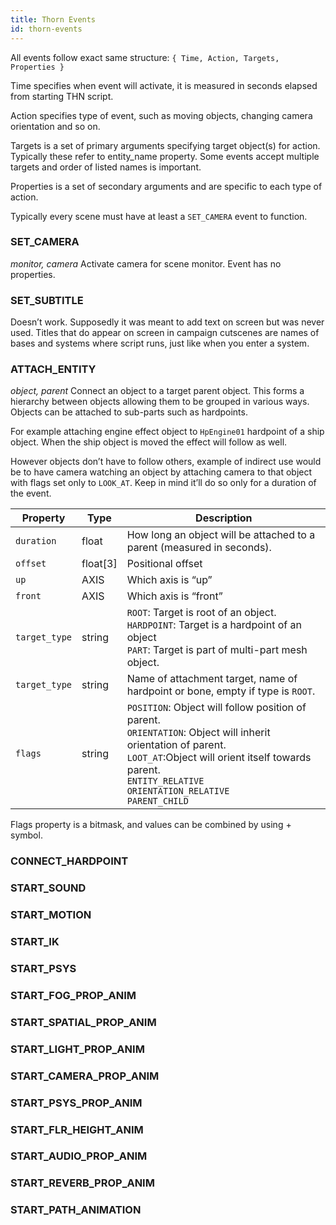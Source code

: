```yaml
---
title: Thorn Events
id: thorn-events
---
```


All events follow exact same structure:
`{ Time, Action, Targets, Properties }`

Time specifies when event will activate, it is measured in seconds elapsed from starting THN script.

Action specifies type of event, such as moving objects, changing camera orientation and so on.

Targets is a set of primary arguments specifying target object(s) for action. Typically these refer to entity_name property. Some events accept multiple targets and order of listed names is important.

Properties is a set of secondary arguments and are specific to each type of action.

Typically every scene must have at least a `SET_CAMERA` event to function.

### SET_CAMERA

*monitor, camera*
Activate camera for scene monitor. Event has no properties.


### SET_SUBTITLE

Doesn’t work. Supposedly it was meant to add text on screen but was never used. Titles that do appear on screen in campaign cutscenes are names of bases and systems where script runs, just like when you enter a system.

### ATTACH_ENTITY

*object, parent*
Connect an object to a target parent object. This forms a hierarchy between objects allowing them to be grouped in various ways. Objects can be attached to sub-parts such as hardpoints.

For example attaching engine effect object to `HpEngine01` hardpoint of a ship object. When the ship object is moved the effect will follow as well.

However objects don’t have to follow others, example of indirect use would be to have camera watching an object by attaching camera to that object with flags set only to `LOOK_AT`. Keep in mind it’ll do so only for a duration of the event.


| Property      | Type     | Description                                                                                                                                                                                                                                  |
| ------------- | -------- | -------------------------------------------------------------------------------------------------------------------------------------------------------------------------------------------------------------------------------------------- |
| `duration`    | float    | How long an object will be attached to a parent (measured in seconds).                                                                                                                                                                       |
| `offset`      | float[3] | Positional offset                                                                                                                                                                                                                            |
| `up`          | AXIS     | Which axis is “up”                                                                                                                                                                                                                           |
| `front`       | AXIS     | Which axis is “front”                                                                                                                                                                                                                        |
| `target_type` | string   | `ROOT`: Target is root of an object.<br/>`HARDPOINT`: Target is a hardpoint of an object<br/>`PART`: Target is part of multi-part mesh object.                                                                                               |
| `target_type` | string   | Name of attachment target, name of hardpoint or bone, empty if type is `ROOT`.                                                                                                                                                               |
| `flags`       | string   | `POSITION`: Object will follow position of parent.<br/>`ORIENTATION`: Object will inherit orientation of parent.<br/>`LOOT_AT`:Object will orient itself towards parent.<br/>`ENTITY_RELATIVE`<br/>`ORIENTATION_RELATIVE`<br/>`PARENT_CHILD` |

Flags property is a bitmask, and values can be combined by using + symbol.

### CONNECT_HARDPOINT

### START_SOUND

### START_MOTION

### START_IK

### START_PSYS

### START_FOG_PROP_ANIM

### START_SPATIAL_PROP_ANIM

### START_LIGHT_PROP_ANIM

### START_CAMERA_PROP_ANIM

### START_PSYS_PROP_ANIM

### START_FLR_HEIGHT_ANIM

### START_AUDIO_PROP_ANIM

### START_REVERB_PROP_ANIM

### START_PATH_ANIMATION